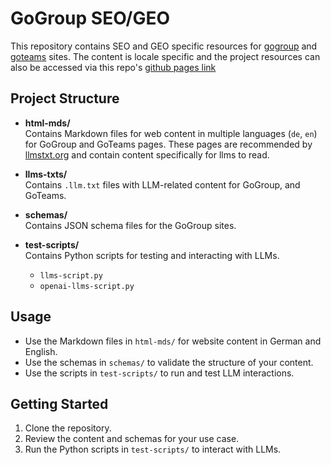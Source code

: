 
# GoGroup SEO/GEO

This repository contains SEO and GEO specific resources for [gogroup](https://www.gogroup.co/) and [goteams](https://www.goteams.de/) sites. The content is locale specific and the project resources can also be accessed via this repo's [github pages link](https://nitin-gogroup.github.io/gogroup-GEO/)

## Project Structure

- **html-mds/**  
	Contains Markdown files for web content in multiple languages (`de`, `en`) for GoGroup and GoTeams pages. These pages are recommended by [llmstxt.org](https://llmstxt.org/) and contain content specifically for llms to read.

- **llms-txts/**  
	Contains `.llm.txt` files with LLM-related content for GoGroup, and GoTeams.

- **schemas/**  
	Contains JSON schema files for the GoGroup sites.

- **test-scripts/**  
	Contains Python scripts for testing and interacting with LLMs.
	- `llms-script.py`
	- `openai-llms-script.py`

## Usage

- Use the Markdown files in `html-mds/` for website content in German and English.
- Use the schemas in `schemas/` to validate the structure of your content.
- Use the scripts in `test-scripts/` to run and test LLM interactions.

## Getting Started

1. Clone the repository.
2. Review the content and schemas for your use case.
3. Run the Python scripts in `test-scripts/` to interact with LLMs.